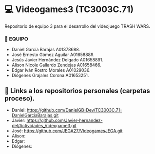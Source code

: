 # :computer: Videogames3 (TC3003C.71)

Repositorio de equipo 3 para el desarrollo del videojuego TRASH WARS.

### :boy: EQUIPO
- Daniel García Barajas A01378688.
- José Ernesto Gómez Aguilar A01658889.
- Jesús Javier Hernández Delgado A01658891.
- Alison Nicole Gallardo Zendejas A01658466.
- Edgar Iván Rostro Morales A01029036.
- Diógenes Grajales Corona A01653251.


## :book: Links a los repositorios personales (carpetas proceso).
- Daniel: https://github.com/DanielGB-Dev/TC3003C.71-DanielGarciaBarajas.git
- Javier: https://github.com/Javier-hernandez-del/Actividades_Videogame3.git
- José: https://github.com/JEGA27/VideogamesJEGA.git
- Alison: 
- Edgar: 
- Diógenes: 
